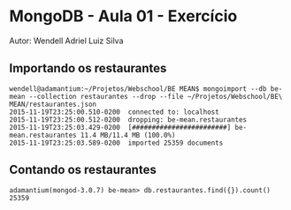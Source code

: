# MongoDB - Aula 01 - Exercício

Autor: Wendell Adriel Luiz Silva

## Importando os restaurantes

  ```
  wendell@adamantium:~/Projetos/Webschool/BE MEAN$ mongoimport --db be-mean --collection restaurantes --drop --file ~/Projetos/Webschool/BE\ MEAN/restaurantes.json
  2015-11-19T23:25:00.510-0200	connected to: localhost
  2015-11-19T23:25:00.512-0200	dropping: be-mean.restaurantes
  2015-11-19T23:25:03.429-0200	[########################] be-mean.restaurantes	11.4 MB/11.4 MB (100.0%)
  2015-11-19T23:25:03.589-0200	imported 25359 documents
  ```
  
## Contando os restaurantes

  ```
  adamantium(mongod-3.0.7) be-mean> db.restaurantes.find({}).count()
  25359
  ```
